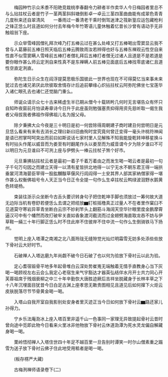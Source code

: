 <!-- { "loadSidebar": true } -->
　　梅园种竹示众禾黍不阳艳竞栽桃李春翻令力耕者半作卖华人今日梅园者里总不与么拈拄杖云者是竹子一茎两茎斜斜塘倒影卓一卓云三茎四茎曲曲能有成翠色青青几度秋来还自翠清风　　一番雨过一番清老干乘时倒驾迷津之筏新篁应运包藏枪利之锋正恁么时且道如何分付去年梅今年竹寄语儿童休触着忆昔长沙曾有语动手无非触祖翁下座。

　　示众举雪峰因僧礼拜次峰乃打五棒云过在甚么处峰又打五棒喝出雪窦显云我不曾与人葛藤前五棒日照天临后五棒云腾致雨汝若辨得也好与五棒东禅观云性空自来性直不似雪窦瞒人雪峰前五棒打者僧礼拜后五棒打者僧无过诸人且道是不是若道是要你眼作甚么师云定洌自来性真不是东禅瞒人前五棒见面底后五棒找零底诸仁且道性空直定洌直。

　　弥陀生日示众生在阎浮提莫思极乐国彼此一世界也现在不可得莫忆当来事未来犹过去也诸兄弟厌此欣彼取舍情存计后追前攀缘心炽拈拄杖云阿弥陀佛坐七宝莲华入诸仁眼孔去也诸仁还觉脑门重么。

　　师诞众请示众七十古来稀虚生半已期从僧今十载转盻几何时无言堪告众有怀只自知昨夜窗前月怕读寿章诗今日升于此座虽则勉强塞责抑得用资先慈听取一偈生我者父母拔我者佛祖作得佛祖儿名为报父母。

　　除夕秉拂大众今夜是三十明日是初一何尝除得周朝建子商时建丑何尝明日是元旦恁么看来有来有去消长之理曰新曰旧曲徇时宜究竟何曾迁变得一毫头许桃符神闻是语已拊掌呵呵突出而前曰如斯说话七家村里人见解殊不知我能旋乾转坤移星换斗有时拈头作尾以威音而为娄至有时翻尾作头以娄至而为威音谓今夕为除夕谁曰不可以明日为元旦谁曰不可洌上座与伊劈头一棒云拄杖子煞个好市。

　　元旦秉拂拈拄杖云者是最初一着子千着万着由之而发生喝一喝云者是最初一句子千句万句因之而建立天得一以清有星皆拱北地得一以宁无水不朝东君王得一端拱垂裳河清海晏臣宰得一股肱黼黻草偃风行闾阎得一土安其界人部其家衲僧家得一堪作甚么权衡佛祖号令人天正当今日正令全提一句作么生卓拄杖云鸭绿波洄野水鹅黄色转堤杨。

　　束装往浙示众坐断今古舌头要识转身句子把住乾坤手脚也须放过一筹何故大道无边际当机有卷舒若便恁么去谓之把缆放▆钉桩摇橹真正过量人不在者里作窠臼不见道莫守寒岩异草青坐断白云宗不妙刹竿头上翻筋斗海阔天空华针眼里度金鹏摩霄逼汉可中有个幡然而改打破牢关直如香象渡河截流而过金翅劈海直取龙吞不妨与伊草鞋一緉三十年行脚正恁么时不住此岸不住彼岸不住中流一句作么生倒骑铁马下扬州。

　　觉明上座入塔潭之南湘之北八面玲珑无缝隙觉光灿烂明霜雪无妨多处添些些放下骨衬云大好时节。

　　石破禅人入塔达磨九年尚觑不破今日石破了也以何为验放下骨衬云以此为验。

　　定心耆宿锻骨平地多年起骨堆白云深处势崔嵬无端触着无情手直教身心当下灰喝一喝顾视左右云会么我定心老宿生来气宇豁达才器英弘结伴水月开士共力同心开芙蓉祖席于残烟衰柳之中三十年辛勤恢大唐胜迹厥后吉祥坐脱藏身于长林丰草之下十八年沉埋面目犹昔今日白足古渊上座孝思无斁贵图相见且道见后如何撺下火炬云皮肤脱落尽节节骨黄金喝一喝。

　　入塔山自我开室自我影别处安身者里灭迹正当今日如何放下骨衬云▆路还家儿孙得力。

　　宁乡乐法庵泐冰上座入塔百里非遥千山一色事同一家理无异致提起骨衬云昔时曾向途中觅即此物今日看来火里冰非他物放下骨衬云休道泐潭为死水灵龙偏自解藏身喝一喝。

　　栗岭悟彻禅人入塔住世四十年足不越百里一旦告别时谭笑一时尔山僧素重之蹋雪为送子放下骨衬云佛子住此地受用秪者是喝一喝。

　　(板存楞严大藏)

　　古梅洌禅师语录卷下(二)
